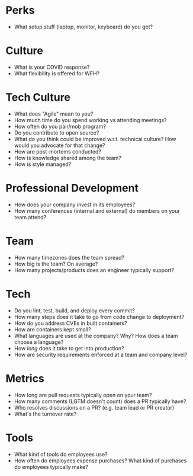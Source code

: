 # Perks
* What setup stuff (laptop, monitor, keyboard) do you get?

# Culture
* What is your COVID response?
* What flexibility is offered for WFH?

# Tech Culture
* What does "Agile" mean to you?
* How much time do you spend working vs attending meetings?
* How often do you pair/mob program?
* Do you contribute to open source?
* What do you think could be improved w.r.t. technical culture? How would you advocate for that change?
* How are post-mortems conducted?
* How is knowledge shared among the team?
* How is style managed?

# Professional Development
* How does your company invest in its employees?
* How many conferences (internal and external) do members on your team attend?

# Team
* How many timezones does the team spread?
* How big is the team? On average?
* How many projects/products does an engineer typically support?

# Tech
* Do you lint, test, build, and deploy every commit?
* How many steps does it take to go from code change to deployment?
* How do you address CVEs in built containers?
* How are containers kept small?
* What languages are used at the company? Why? How does a team choose a language?
* How _long_ does it take to get into production?
* How are security requirements enforced at a team and company level?

# Metrics
* How long are pull requests typically open on your team?
* How many comments (LGTM doesn't count) does a PR typically have?
* Who resolves discussions on a PR? (e.g. team lead or PR creator)
* What's the turnover rate?

# Tools
* What kind of tools do employees use?
* How often do employees expense purchases? What kind of purchases do employees typically make?

